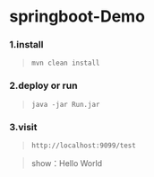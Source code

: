 # springboot-Demo

### 1.install
> `mvn clean install`

### 2.deploy or run

> `java -jar Run.jar`

### 3.visit

> `http://localhost:9099/test`

> show：Hello World



